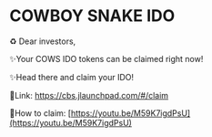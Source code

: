 # COWBOY SNAKE IDO

♻️ Dear investors,&#x20;

✨Your COWS IDO tokens can be claimed right now!&#x20;

✨Head there and claim your IDO!

📍Link: [https://cbs.jlaunchpad.com/#/claim ](https://cbs.jlaunchpad.com/#/claim)

📍How to claim: [https://youtu.be/M59K7igdPsU](https://youtu.be/M59K7igdPsU)
